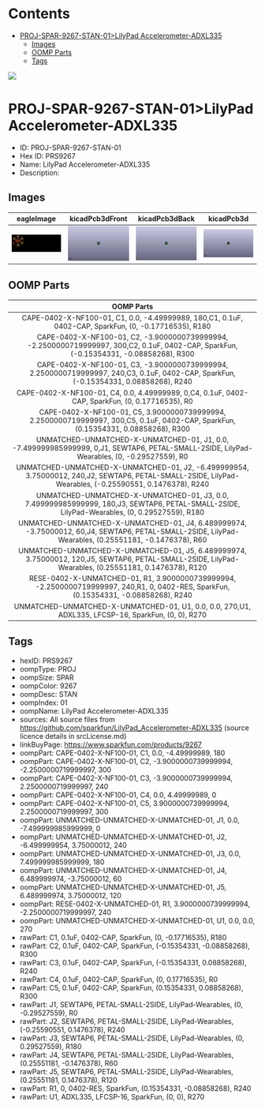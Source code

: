 



Contents
========

* [PROJ-SPAR-9267-STAN-01>LilyPad Accelerometer-ADXL335](#proj-spar-9267-stan-01lilypad-accelerometer-adxl335)
	* [Images](#images)
	* [OOMP Parts](#oomp-parts)
	* [Tags](#tags)
  
![][im]
# PROJ-SPAR-9267-STAN-01>LilyPad Accelerometer-ADXL335

- ID: PROJ-SPAR-9267-STAN-01
- Hex ID: PRS9267
- Name: LilyPad Accelerometer-ADXL335
- Description: 

## Images
  
  

|eagleImage|kicadPcb3dFront|kicadPcb3dBack|kicadPcb3d|
| :---: | :---: | :---: | :---: |
|[![eagleImage](eagleImage_140.png)](eagleImage_600.png)|[![kicadPcb3dFront](kicadPcb3dFront_140.png)](kicadPcb3dFront_600.png)|[![kicadPcb3dBack](kicadPcb3dBack_140.png)](kicadPcb3dBack_600.png)|[![kicadPcb3d](kicadPcb3d_140.png)](kicadPcb3d_600.png)|

## OOMP Parts
  

|OOMP Parts|
| :---: |
|CAPE-0402-X-NF100-01, C1, 0.0, -4.49999989, 180,C1, 0.1uF, 0402-CAP, SparkFun, (0, -0.17716535), R180|
|CAPE-0402-X-NF100-01, C2, -3.9000000739999994, -2.2500000719999997, 300,C2, 0.1uF, 0402-CAP, SparkFun, (-0.15354331, -0.08858268), R300|
|CAPE-0402-X-NF100-01, C3, -3.9000000739999994, 2.2500000719999997, 240,C3, 0.1uF, 0402-CAP, SparkFun, (-0.15354331, 0.08858268), R240|
|CAPE-0402-X-NF100-01, C4, 0.0, 4.49999989, 0,C4, 0.1uF, 0402-CAP, SparkFun, (0, 0.17716535), R0|
|CAPE-0402-X-NF100-01, C5, 3.9000000739999994, 2.2500000719999997, 300,C5, 0.1uF, 0402-CAP, SparkFun, (0.15354331, 0.08858268), R300|
|UNMATCHED-UNMATCHED-X-UNMATCHED-01, J1, 0.0, -7.499999985999999, 0,J1, SEWTAP6, PETAL-SMALL-2SIDE, LilyPad-Wearables, (0, -0.29527559), R0|
|UNMATCHED-UNMATCHED-X-UNMATCHED-01, J2, -6.499999954, 3.75000012, 240,J2, SEWTAP6, PETAL-SMALL-2SIDE, LilyPad-Wearables, (-0.25590551, 0.1476378), R240|
|UNMATCHED-UNMATCHED-X-UNMATCHED-01, J3, 0.0, 7.499999985999999, 180,J3, SEWTAP6, PETAL-SMALL-2SIDE, LilyPad-Wearables, (0, 0.29527559), R180|
|UNMATCHED-UNMATCHED-X-UNMATCHED-01, J4, 6.489999974, -3.75000012, 60,J4, SEWTAP6, PETAL-SMALL-2SIDE, LilyPad-Wearables, (0.25551181, -0.1476378), R60|
|UNMATCHED-UNMATCHED-X-UNMATCHED-01, J5, 6.489999974, 3.75000012, 120,J5, SEWTAP6, PETAL-SMALL-2SIDE, LilyPad-Wearables, (0.25551181, 0.1476378), R120|
|RESE-0402-X-UNMATCHED-01, R1, 3.9000000739999994, -2.2500000719999997, 240,R1, 0, 0402-RES, SparkFun, (0.15354331, -0.08858268), R240|
|UNMATCHED-UNMATCHED-X-UNMATCHED-01, U1, 0.0, 0.0, 270,U1, ADXL335, LFCSP-16, SparkFun, (0, 0), R270|

## Tags

- hexID: PRS9267
- oompType: PROJ
- oompSize: SPAR
- oompColor: 9267
- oompDesc: STAN
- oompIndex: 01
- oompName: LilyPad Accelerometer-ADXL335
- sources: All source files from https://github.com/sparkfun/LilyPad_Accelerometer-ADXL335 (source licence details in srcLicense.md)
- linkBuyPage: https://www.sparkfun.com/products/9267
- oompPart: CAPE-0402-X-NF100-01, C1, 0.0, -4.49999989, 180
- oompPart: CAPE-0402-X-NF100-01, C2, -3.9000000739999994, -2.2500000719999997, 300
- oompPart: CAPE-0402-X-NF100-01, C3, -3.9000000739999994, 2.2500000719999997, 240
- oompPart: CAPE-0402-X-NF100-01, C4, 0.0, 4.49999989, 0
- oompPart: CAPE-0402-X-NF100-01, C5, 3.9000000739999994, 2.2500000719999997, 300
- oompPart: UNMATCHED-UNMATCHED-X-UNMATCHED-01, J1, 0.0, -7.499999985999999, 0
- oompPart: UNMATCHED-UNMATCHED-X-UNMATCHED-01, J2, -6.499999954, 3.75000012, 240
- oompPart: UNMATCHED-UNMATCHED-X-UNMATCHED-01, J3, 0.0, 7.499999985999999, 180
- oompPart: UNMATCHED-UNMATCHED-X-UNMATCHED-01, J4, 6.489999974, -3.75000012, 60
- oompPart: UNMATCHED-UNMATCHED-X-UNMATCHED-01, J5, 6.489999974, 3.75000012, 120
- oompPart: RESE-0402-X-UNMATCHED-01, R1, 3.9000000739999994, -2.2500000719999997, 240
- oompPart: UNMATCHED-UNMATCHED-X-UNMATCHED-01, U1, 0.0, 0.0, 270
- rawPart: C1, 0.1uF, 0402-CAP, SparkFun, (0, -0.17716535), R180
- rawPart: C2, 0.1uF, 0402-CAP, SparkFun, (-0.15354331, -0.08858268), R300
- rawPart: C3, 0.1uF, 0402-CAP, SparkFun, (-0.15354331, 0.08858268), R240
- rawPart: C4, 0.1uF, 0402-CAP, SparkFun, (0, 0.17716535), R0
- rawPart: C5, 0.1uF, 0402-CAP, SparkFun, (0.15354331, 0.08858268), R300
- rawPart: J1, SEWTAP6, PETAL-SMALL-2SIDE, LilyPad-Wearables, (0, -0.29527559), R0
- rawPart: J2, SEWTAP6, PETAL-SMALL-2SIDE, LilyPad-Wearables, (-0.25590551, 0.1476378), R240
- rawPart: J3, SEWTAP6, PETAL-SMALL-2SIDE, LilyPad-Wearables, (0, 0.29527559), R180
- rawPart: J4, SEWTAP6, PETAL-SMALL-2SIDE, LilyPad-Wearables, (0.25551181, -0.1476378), R60
- rawPart: J5, SEWTAP6, PETAL-SMALL-2SIDE, LilyPad-Wearables, (0.25551181, 0.1476378), R120
- rawPart: R1, 0, 0402-RES, SparkFun, (0.15354331, -0.08858268), R240
- rawPart: U1, ADXL335, LFCSP-16, SparkFun, (0, 0), R270



[im]: kicadPcb3d_450.png
